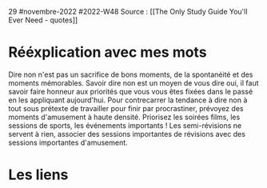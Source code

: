 29 #novembre-2022 #2022-W48
Source : [[The Only Study Guide You'll Ever Need - quotes]]
# Rééxplication avec mes mots
Dire non n'est pas un sacrifice de bons moments, de la spontanéité et des moments mémorables. Savoir dire non est un moyen de vous dire oui, il faut savoir faire honneur aux priorités que vous vous êtes fixées dans le passé en les appliquant aujourd'hui.
Pour contrecarrer la tendance à dire non à tout sous prétexte de travailler pour finir par procrastiner, prévoyez des moments d'amusement à haute densité. Priorisez les soirées films, les sessions de sports, les événements importants ! Les semi-révisions ne servent à rien, associer des sessions importantes de révisions avec des sessions importantes d'amusement.
# Les liens
